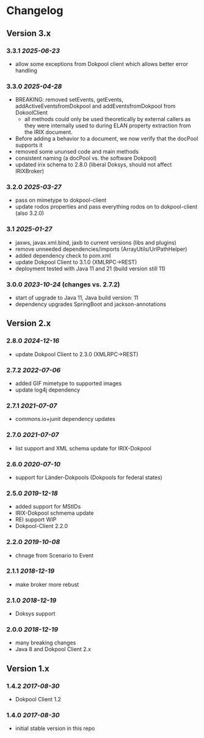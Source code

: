 # Changelog

## Version 3.x

### 3.3.1 *2025-06-23*

 - allow some exceptions from Dokpool client which allows better error handling

### 3.3.0 *2025-04-28*

 - BREAKING: removed setEvents, getEvents, addActiveEventsfromDokpool and addEventsfromDokpool from DokoolClient
   - all methods could only be used theoretically by external callers as they were internally used to 
     during ELAN property extraction from the IRIX document.
 - Before adding a behavior to a document, we now verify that the docPool supports it
 - removed some ununsed code and main methods
 - consistent naming (a docPool vs. the software Dokpool)
 - updated irix schema to 2.8.0 (liberal Doksys, should not affect IRIXBroker)

### 3.2.0 *2025-03-27*

 - pass on mimetype to dokpool-client
 - update rodos properties and pass everything rodos on to dokpool-client (also 3.2.0)

### 3.1 *2025-01-27*

 - jaxws, javax.xml.bind, jaxb to current versions (libs and plugins)
 - remove unneeded dependencies/imports (ArrayUtils/UrlPathHelper)
 - added dependency check to pom.xml
 - update Dokpool Client to 3.1.0 (XMLRPC->REST)
 - deployment tested with Java 11 and 21 (build version still 11)

### 3.0.0 *2023-10-24* (changes vs. 2.7.2)

 - start of upgrade to Java 11, Java build version: 11
 - dependency upgrades SpringBoot and jackson-annotations

## Version 2.x

### 2.8.0 *2024-12-16*

 - update Dokpool Client to 2.3.0 (XMLRPC->REST)

### 2.7.2 *2022-07-06*

 - added GIF mimetype to supported images
 - update log4j dependency

### 2.7.1 *2021-07-07*

 - commons.io+junit dependency updates

### 2.7.0 *2021-07-07*

 - list support and XML schema update for IRIX-Dokpool

### 2.6.0 *2020-07-10*

 - support for Länder-Dokpools (Dokpools for federal states)


### 2.5.0 *2019-12-18*

 - added support for MStIDs
 - IRIX-Dokpool schmema update
 - REI support WIP
 - Dokpool-Client 2.2.0

### 2.2.0 *2019-10-08*

 - chnage from Scenario to Event

### 2.1.1 *2018-12-19*

 - make broker more rebust

### 2.1.0 *2018-12-19*

 - Doksys support

### 2.0.0 *2018-12-19*

 - many breaking changes
 - Java 8 and Dokpool Client 2.x

## Version 1.x

### 1.4.2 *2017-08-30*

 - Dokpool Client 1.2

### 1.4.0 *2017-08-30*
 - initial stable version in this repo
